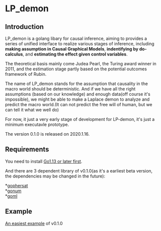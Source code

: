 # LP_demon

## Introduction

LP_demon is a golang libary for causal inference, aiming to provides a series of unified interface to realize various stages of inference, including **making assumption in Causal Graphical Models**, **indentifying by do-calculus**, and **estimating the effect given control variables**.

The theoretical basis mainly come Judea Pearl, the Turing award winner in 2011, and the estimation stage partly based on the potential outcomes framework of Rubin.

The name of LP_demon stands for the assumption that causality in the macro world should be deterministic. And if we have all the right assumptions (based on our knowledge) and enough data(off course it's impossible), we might be able to make a Laplace demon to analyze and predict the macro world.(It can not predict the free will of human, but we can tell it what we well do)

For now, it just a very early stage of development for LP-demon, it's just a minimum executavle prototype.

The version 0.1.0 is released on 2020.1.16.

## Requirements

You need to install [Go1.13 or later first](https://golang.org/doc/install).

And there are 3 dependent library of  v0.1.0(as it's a earliest beta version, the dependencies may be changed in the future):

*[gophersat](https://github.com/crillab/gophersat)  
*[gonum](https://github.com/gonum/gonum)  
*[goml](https://github.com/cdipaolo/goml)

## Example 

[An easiest example](https://github.com/ustclhx/LP_demon/blob/master/example.go) of v0.1.0
